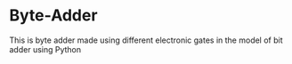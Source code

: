 # Byte-Adder
This is byte  adder made using different electronic gates in the model of bit adder using Python
